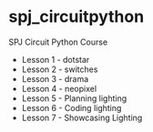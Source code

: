 # spj_circuitpython
SPJ Circuit Python Course
- Lesson 1 - dotstar
- Lesson 2 - switches
- Lesson 3 - drama
- Lesson 4 - neopixel
- Lesson 5 - Planning lighting
- Lesson 6 - Coding lighting
- Lesson 7 - Showcasing Lighting
